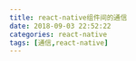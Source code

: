 ```yaml
---
title: react-native组件间的通信
date: 2018-09-03 22:52:22
categories: react-native
tags: [通信,react-native]
---
```

